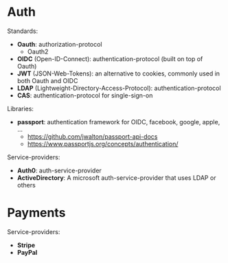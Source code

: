 # Auth

Standards:
- **Oauth**: authorization-protocol
  - Oauth2
- **OIDC** (Open-ID-Connect): authentication-protocol (built on top of Oauth)
- **JWT** (JSON-Web-Tokens): an alternative to cookies, commonly used in both Oauth and OIDC
- **LDAP** (Lightweight-Directory-Access-Protocol): authentication-protocol
- **CAS**: authentication-protocol for single-sign-on

Libraries:
- **passport**: authentication framework for OIDC, facebook, google, apple, ...
  - https://github.com/jwalton/passport-api-docs
  - https://www.passportjs.org/concepts/authentication/


Service-providers:
- **Auth0**: auth-service-provider
- **ActiveDirectory**: A microsoft auth-service-provider that uses LDAP or others



# Payments

Service-providers:
- **Stripe**
- **PayPal**
